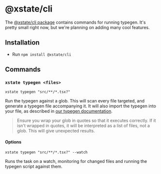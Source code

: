 # @xstate/cli

The [@xstate/cli package](https://github.com/statelyai/xstate-vscode/tree/master/apps/cli) contains commands for running typegen. It's pretty small right now, but we're planning on adding many cool features.

## Installation

- Run `npm install @xstate/cli`

## Commands

### `xstate typegen <files>`

`xstate typegen "src/**/*.tsx?"`

Run the typegen against a glob. This will scan every file targeted, and generate a typegen file accompanying it. It will also import the typegen into your file, as described in [our typegen documentation](https://xstate.js.org/docs/guides/typescript.html#typegen-with-the-vscode-extension).

> Ensure you wrap your glob in quotes so that it executes correctly. If it isn't wrapped in quotes, it will be interpreted as a list of files, not a glob. This will give unexpected results.

#### Options

`xstate typegen "src/**/*.tsx?" --watch`

Runs the task on a watch, monitoring for changed files and running the typegen script against them.
